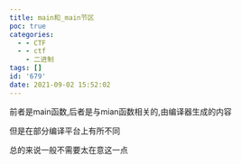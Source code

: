 ```yaml
---
title: main和_main节区
poc: true
categories:
  - - CTF
  - - ctf
    - 二进制
tags: []
id: '679'
date: 2021-09-02 15:52:02
---
```


前者是main函数,后者是与mian函数相关的,由编译器生成的内容

但是在部分编译平台上有所不同

总的来说一般不需要太在意这一点
